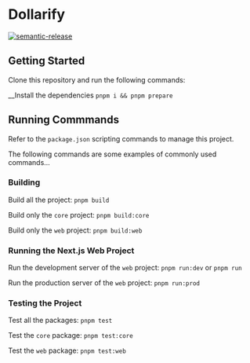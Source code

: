 # Dollarify

[![semantic-release](https://img.shields.io/badge/semantic--release-angular-e10079?logo=semantic-release)](https://github.com/semantic-release/semantic-release)

## Getting Started

Clone this repository and run the following commands:

\_\_Install the dependencies
`pnpm i && pnpm prepare`

## Running Commmands

Refer to the `package.json` scripting commands to manage this project.

The following commands are some examples of commonly used commands...

### Building

Build all the project:
`pnpm build`

Build only the `core` project:
`pnpm build:core`

Build only the `web` project:
`pnpm build:web`

### Running the Next.js Web Project

Run the development server of the `web` project:
`pnpm run:dev` or `pnpm run`

Run the production server of the `web` project:
`pnpm run:prod`

### Testing the Project

Test all the packages:
`pnpm test`

Test the `core` package:
`pnpm test:core`

Test the `web` package:
`pnpm test:web`
